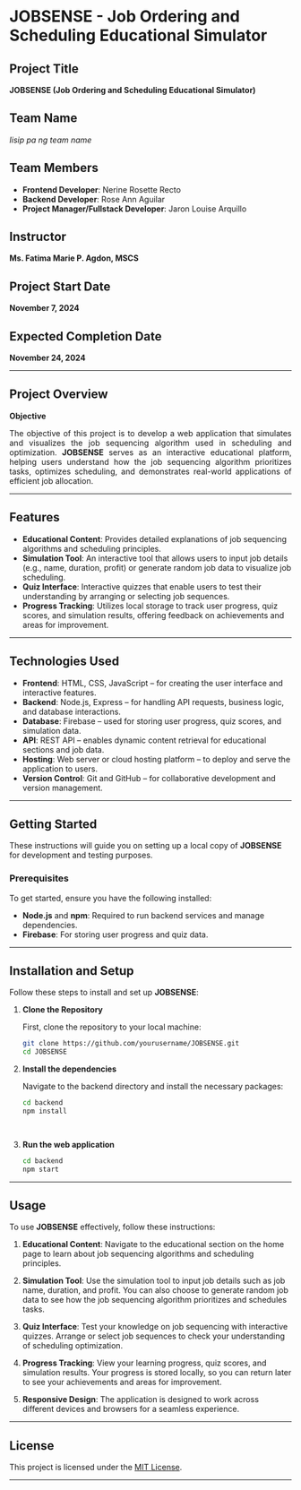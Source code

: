 # JOBSENSE - Job Ordering and Scheduling Educational Simulator

## Project Title
**JOBSENSE (Job Ordering and Scheduling Educational Simulator)**

## Team Name
*Iisip pa ng team name*

## Team Members
- **Frontend Developer**: Nerine Rosette Recto
- **Backend Developer**: Rose Ann Aguilar
- **Project Manager/Fullstack Developer**: Jaron Louise Arquillo

## Instructor
**Ms. Fatima Marie P. Agdon, MSCS**

## Project Start Date
**November 7, 2024**

## Expected Completion Date
**November 24, 2024**

---

## Project Overview

**Objective**  
<p align="justify">
The objective of this project is to develop a web application that simulates and visualizes the job sequencing algorithm used in scheduling and optimization. <strong>JOBSENSE</strong> serves as an interactive educational platform, helping users understand how the job sequencing algorithm prioritizes tasks, optimizes scheduling, and demonstrates real-world applications of efficient job allocation.
<p>

---

## Features

- **Educational Content**: Provides detailed explanations of job sequencing algorithms and scheduling principles.
- **Simulation Tool**: An interactive tool that allows users to input job details (e.g., name, duration, profit) or generate random job data to visualize job scheduling.
- **Quiz Interface**: Interactive quizzes that enable users to test their understanding by arranging or selecting job sequences.
- **Progress Tracking**: Utilizes local storage to track user progress, quiz scores, and simulation results, offering feedback on achievements and areas for improvement.

---

## Technologies Used

- **Frontend**: HTML, CSS, JavaScript – for creating the user interface and interactive features.
- **Backend**: Node.js, Express – for handling API requests, business logic, and database interactions.
- **Database**: Firebase – used for storing user progress, quiz scores, and simulation data.
- **API**: REST API – enables dynamic content retrieval for educational sections and job data.
- **Hosting**: Web server or cloud hosting platform – to deploy and serve the application to users.
- **Version Control**: Git and GitHub – for collaborative development and version management.

---

## Getting Started

These instructions will guide you on setting up a local copy of **JOBSENSE** for development and testing purposes.

### Prerequisites

To get started, ensure you have the following installed:

- **Node.js** and **npm**: Required to run backend services and manage dependencies.
- **Firebase**: For storing user progress and quiz data.
---

## Installation and Setup

Follow these steps to install and set up **JOBSENSE**:

1. **Clone the Repository**

   First, clone the repository to your local machine:

   ```bash
   git clone https://github.com/yourusername/JOBSENSE.git
   cd JOBSENSE

  2. **Install the dependencies**

     Navigate to the backend directory and install the necessary packages:

     ```bash
     cd backend
     npm install
     
      
  4. **Run the web application**
     
     ```bash
     cd backend
     npm start
     
---

## Usage

To use **JOBSENSE** effectively, follow these instructions:

1. **Educational Content**: Navigate to the educational section on the home page to learn about job sequencing algorithms and scheduling principles.

2. **Simulation Tool**: Use the simulation tool to input job details such as job name, duration, and profit. You can also choose to generate random job data to see how the job sequencing algorithm prioritizes and schedules tasks.

3. **Quiz Interface**: Test your knowledge on job sequencing with interactive quizzes. Arrange or select job sequences to check your understanding of scheduling optimization.

4. **Progress Tracking**: View your learning progress, quiz scores, and simulation results. Your progress is stored locally, so you can return later to see your achievements and areas for improvement.

5. **Responsive Design**: The application is designed to work across different devices and browsers for a seamless experience.

---

## License

This project is licensed under the [MIT License](LICENSE).

---


